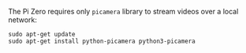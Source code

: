 The Pi Zero requires only `picamera` library to stream videos over a local network:

```Shell
sudo apt-get update
sudo apt-get install python-picamera python3-picamera
```
